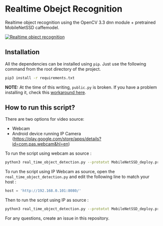 # Realtime Obejct Recognition

Realtime object recognition using the OpenCV 3.3 dnn module + pretrained MobileNetSSD caffemodel.

[![Realtime object recognition](https://img.youtube.com/vi/LGUR4Rn_kWs/0.jpg)](https://www.youtube.com/watch?v=LGUR4Rn_kWs)

## Installation
All the dependencies can be installed using `pip`. Just use the following command from the root directory of the project.
```bash
pip3 install -r requirements.txt
```

**NOTE:** At the time of this writing, `public.py` is broken. If you have a problem installing it, check this [workaround here](https://github.com/C-Aniruddh/realtime_object_recognition/issues/1).

## How to run this script?
There are two options for video source:

 * Webcam
 * Android device running IP Camera (https://play.google.com/store/apps/details?id=com.pas.webcam&hl=en)

To run the script using webcam as source :

```bash
python3 real_time_object_detection.py --prototxt MobileNetSSD_deploy.prototxt.txt --model MobileNetSSD_deploy.caffemodel --source webcam
```

To run the script using IP Webcam as source, open the `real_time_object_detection.py` and edit the following line to match your host :

```python
host = 'http://192.168.0.101:8080/'
```

Then to run the script using IP as source :

```bash
python3 real_time_object_detection.py --prototxt MobileNetSSD_deploy.prototxt.txt --model MobileNetSSD_deploy.caffemodel --source web
```

For any questions, create an issue in this repository.
